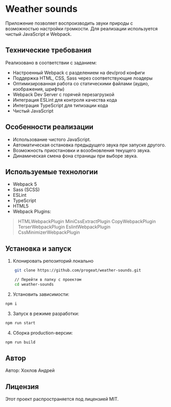 # Weather sounds

Приложение позволяет воспроизводить звуки природы с возможностью настройки громкости. Для реализации используется чистый JavaScript и Webpack.

## Технические требования

Реализовано в соответствии с заданием:

- Настроенный Webpack с разделением на dev/prod конфиги
- Поддержка HTML, CSS, Sass через соответствующие лоадеры
- Оптимизированная работа со статическими файлами (аудио, изображения, шрифты)
- Webpack Dev Server с горячей перезагрузкой
- Интеграция ESLint для контроля качества кода
- Интеграция TypeScript для типизации кода
- Чистый JavaScript

## Особенности реализации

- Использование чистого JavaScript.
- Автоматическая остановка предыдущего звука при запуске другого.
- Возможность приостановки и возобновления текущего звука.
- Динамическая смена фона страницы при выборе звука.

## Используемые технологии

- Webpack 5
- Sass (SCSS)
- ESLint
- TypeScript
- HTML5
- Webpack Plugins:

> HTMLWebpackPlugin
> MiniCssExtractPlugin
> CopyWebpackPlugin
> TerserWebpackPlugin
> EslintWebpackPlugin
> CssMinimizerWebpackPlugin

## Установка и запуск

1. Клонировать репозиторий локально

```bash
    git clone https://github.com/progeat/weather-sounds.git

    // Перейти в папку с проектом
    cd weather-sounds
```

2. Установить зависимости:

```bash
npm i
```

3. Запуск в режиме разработки:

```bash
npm run start
```

4. Сборка production-версии:

```bash
npm run build
```

## Автор

Автор: Хохлов Андрей

## Лицензия

Этот проект распространяется под лицензией MIT.
